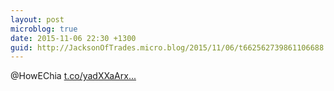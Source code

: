 ```yaml
---
layout: post
microblog: true
date: 2015-11-06 22:30 +1300
guid: http://JacksonOfTrades.micro.blog/2015/11/06/t662562739861106688.html
---
```

@HowEChia [t.co/yadXXaArx...](https://t.co/yadXXaArxk)
